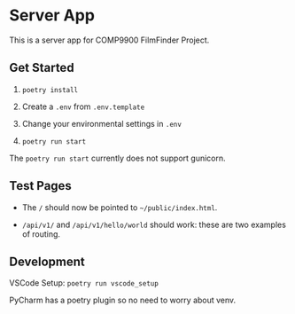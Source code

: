 # Server App

This is a server app for COMP9900 FilmFinder Project.

## Get Started

1. `poetry install`

2. Create a `.env` from `.env.template`

3. Change your environmental settings in `.env`

4. `poetry run start`

The `poetry run start` currently does not support gunicorn.

## Test Pages

* The `/` should now be pointed to `~/public/index.html`.

* `/api/v1/` and `/api/v1/hello/world` should work: these are two examples of routing.

## Development

VSCode Setup: `poetry run vscode_setup`

PyCharm has a poetry plugin so no need to worry about venv.
